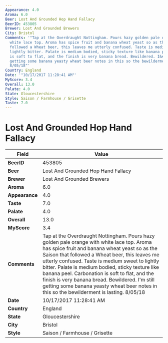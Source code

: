 ```yaml
---
Appearance: 4.0
Aroma: 6.0
Beer: Lost And Grounded Hop Hand Fallacy
BeerID: 453805
Brewer: Lost And Grounded Brewers
City: Bristol
Comments: '"Tap at the Overdraught Nottingham. Pours hazy golden pale orange with
  white lace top. Aroma has spice fruit and banana wheat yeast so as the Saison that
  followed a Wheat beer, this leaves me utterly confused. Taste is medium sweet to
  lightly bitter. Palate is medium bodied, sticky texture like banana peel. Carbonation
  is soft to flat, and the finish is very banana bread. Bewildered. I&#39;m still
  getting some banana yeasty wheat beer notes in this so the bewilderment is lasting.
  8/05/18"'
Country: England
Date: '"10/17/2017 11:28:41 AM"'
MyScore: 3.4
Overall: 13.0
Palate: 4.0
State: Gloucestershire
Style: Saison / Farmhouse / Grisette
Taste: 7.0
---
```


# Lost And Grounded Hop Hand Fallacy

| Field         | Value |
|---------------|-------|
| **BeerID** | 453805 |
| **Beer** | Lost And Grounded Hop Hand Fallacy |
| **Brewer** | Lost And Grounded Brewers |
| **Aroma** | 6.0 |
| **Appearance** | 4.0 |
| **Taste** | 7.0 |
| **Palate** | 4.0 |
| **Overall** | 13.0 |
| **MyScore** | 3.4 |
| **Comments** | Tap at the Overdraught Nottingham. Pours hazy golden pale orange with white lace top. Aroma has spice fruit and banana wheat yeast so as the Saison that followed a Wheat beer, this leaves me utterly confused. Taste is medium sweet to lightly bitter. Palate is medium bodied, sticky texture like banana peel. Carbonation is soft to flat, and the finish is very banana bread. Bewildered. I&#39;m still getting some banana yeasty wheat beer notes in this so the bewilderment is lasting. 8/05/18 |
| **Date** | 10/17/2017 11:28:41 AM |
| **Country** | England |
| **State** | Gloucestershire |
| **City** | Bristol |
| **Style** | Saison / Farmhouse / Grisette |
